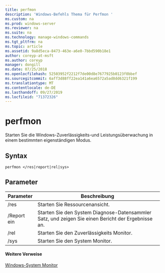 ```yaml
---
title: perfmon
description: 'Windows-Befehls Thema für Perfmon '
ms.custom: na
ms.prod: windows-server
ms.reviewer: na
ms.suite: na
ms.technology: manage-windows-commands
ms.tgt_pltfrm: na
ms.topic: article
ms.assetid: 9a8d5eca-8473-463e-a6e0-7bbd590b18e1
author: coreyp-at-msft
ms.author: coreyp
manager: dongill
ms.date: 07/25/2018
ms.openlocfilehash: 52503952f2212f7de00d8e7677925b0123f0bbef
ms.sourcegitcommit: 6aff3d88ff22ea141a6ea6572a5ad8dd6321f199
ms.translationtype: MT
ms.contentlocale: de-DE
ms.lasthandoff: 09/27/2019
ms.locfileid: "71372326"
---
```

# <a name="perfmon"></a>perfmon

Starten Sie die Windows-Zuverlässigkeits-und Leistungsüberwachung in einem bestimmten eigenständigen Modus.

## <a name="syntax"></a>Syntax

```
perfmon </res|report|rel|sys>
```

## <a name="parameters"></a>Parameter

|Parameter|Beschreibung|
|---------|-----------|
|/res|Starten Sie Ressourcenansicht.|
|/Report ein|Starten Sie den System Diagnose-Datensammler Satz, und zeigen Sie einen Bericht der Ergebnisse an.|
|/rel|Starten Sie den Zuverlässigkeits Monitor.|
|/sys|Starten Sie den System Monitor.|

#### <a name="additional-references"></a>Weitere Verweise

[Windows-System Monitor](https://docs.microsoft.com/previous-versions/windows/it-pro/windows-server-2008-R2-and-2008/cc749154(v%3dws.11))

